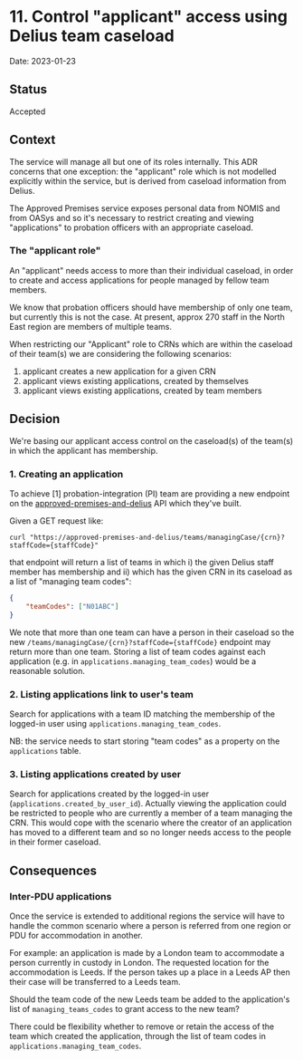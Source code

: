 # 11. Control "applicant" access using Delius team caseload

Date: 2023-01-23

## Status

Accepted

## Context

The service will manage all but one of its roles internally. This ADR concerns that one
exception: the "applicant" role which is not modelled explicitly within the service, but
is derived from caseload information from Delius.

The Approved Premises service exposes personal data from NOMIS and from OASys and so
it's necessary to restrict creating and viewing "applications" to probation officers with an
appropriate caseload.


### The "applicant role"

An "applicant" needs access to more than their individual caseload, in order to create and
access applications for people managed by fellow team members.

We know that probation officers should have membership of only one team, but currently
this is not the case. At present, approx 270 staff in the North East region are members of multiple teams.

When restricting our "Applicant" role to CRNs which are within the caseload of their
team(s) we are considering the following scenarios:

1. applicant creates a new application for a given CRN 
2. applicant views existing applications, created by themselves 
3. applicant views existing applications, created by team members


## Decision

We're basing our applicant access control on the caseload(s) of the team(s) in which the
applicant has membership.

### 1. Creating an application

To achieve [1] probation-integration (PI) team are providing a new endpoint on the
[approved-premises-and-delius](https://github.com/ministryofjustice/hmpps-probation-integration-services/tree/main/projects/approved-premises-and-delius) API which they've built.

Given a GET request like:

```
curl "https://approved-premises-and-delius/teams/managingCase/{crn}?staffCode={staffCode}"

```

that endpoint will return a list of teams in which i) the given Delius staff member has membership and 
ii) which has the given CRN in its caseload as a list of "managing team codes":

```json
{  
	"teamCodes": ["N01ABC"]
}
```
We note that more than one team can have a person in their caseload so the new 
`/teams/managingCase/{crn}?staffCode={staffCode}` endpoint may return more than one team. 
Storing a list of team codes against each application (e.g. in `applications.managing_team_codes`) 
would be a reasonable solution.


### 2. Listing applications link to user's team

Search for applications with a team ID matching the membership of the logged-in user using
`applications.managing_team_codes`.

NB: the service needs to start storing "team codes" as a property on the `applications` table.

### 3. Listing applications created by user

Search for applications created by the logged-in user (`applications.created_by_user_id`). 
Actually viewing the application could be restricted to people who are currently a member 
of a team managing the CRN. This would cope with the scenario where the creator of an application 
has moved to a different team and so no longer needs access to the people in their former 
caseload.

## Consequences

### Inter-PDU applications

Once the service is extended to additional regions the service will have to handle
the common scenario where a person is referred from one region or PDU for accommodation in another.

For example: an application is made by a London team to accommodate a person currently in 
custody in London. The requested location for the accommodation is Leeds. If the person takes up a 
place in a Leeds AP then their case will be transferred to a Leeds team. 

Should the team code of the new Leeds team be added to the application's list of 
`managing_teams_codes` to grant access to the new team? 

There could be flexibility whether to remove or retain the access of the team which created 
the application, through the list of team codes in `applications.managing_team_codes`.
